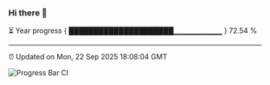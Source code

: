 ### Hi there 👋

⏳ Year progress { █████████████████████▁▁▁▁▁▁▁▁▁ } 72.54 %

---

⏰ Updated on Mon, 22 Sep 2025 18:08:04 GMT

![Progress Bar CI](https://github.com/liununu/liununu/workflows/Progress%20Bar%20CI/badge.svg)

